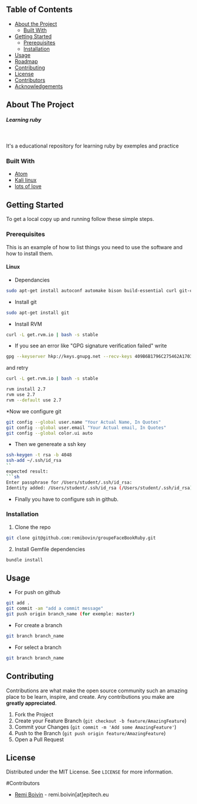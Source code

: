 
## Table of Contents

* [About the Project](#about-the-project)
  * [Built With](#built-with)
* [Getting Started](#getting-started)
  * [Prerequisites](#prerequisites)
  * [Installation](#installation)
* [Usage](#usage)
* [Roadmap](#roadmap)
* [Contributing](#contributing)
* [License](#license)
* [Contributors](#Contributors)
* [Acknowledgements](#acknowledgements)



## About The Project

##### Learning ruby
</br>

It's a educational repository for learning ruby by exemples and practice

### Built With

* [Atom](https://atom.io/)
* [Kali linux](https://www.kali.org/)
* [lots of love]()


## Getting Started

To get a local copy up and running follow these simple steps.

### Prerequisites

This is an example of how to list things you need to use the software and how to install them.
#### Linux
* Dependancies
```sh
sudo apt-get install autoconf automake bison build-essential curl git-core libapr1 libaprutil1 libc6-dev libltdl-dev libreadline6 libreadline6-dev libsqlite3-0 libsqlite3-dev libssl-dev libtool libxml2-dev libxslt-dev libxslt1-dev libyaml-dev ncurses-dev nodejs openssl sqlite3 zlib1g zlib1g-dev
```
* Install git
```sh
sudo apt-get install git
```
* Install RVM
```sh
curl -L get.rvm.io | bash -s stable
```
* If you see an error like "GPG signature verification failed" write
```sh
gpg --keyserver hkp://keys.gnupg.net --recv-keys 409B6B1796C275462A1703113804BB82D39DC0E3"
```
and retry

```sh
curl -L get.rvm.io | bash -s stable
```

```sh
rvm install 2.7
rvm use 2.7
rvm --default use 2.7
```

*Now we configure git

```sh
git config --global user.name "Your Actual Name, In Quotes"
git config --global user.email "Your Actual email, In Quotes"
git config --global color.ui auto
```

* Then we genereate a ssh key
```sh
ssh-keygen -t rsa -b 4048
ssh-add ~/.ssh/id_rsa
``
expected result:
```sh
Enter passphrase for /Users/student/.ssh/id_rsa:
Identity added: /Users/student/.ssh/id_rsa (/Users/student/.ssh/id_rsa)"
```
* Finally you have to configure ssh in github.

### Installation
 
1. Clone the repo
```sh
git clone git@github.com:remibovin/groupeFaceBookRuby.git
```
2. Install Gemfile dependencies
```sh
bundle install
```
## Usage

* For push on github
```sh
git add .
git commit -am "add a commit message"
git push origin branch_name (for exemple: master)
```

* For create a branch
```sh
git branch branch_name
```
* For select a branch
```sh
git branch branch_name
```

## Contributing

Contributions are what make the open source community such an amazing place to be learn, inspire, and create. Any contributions you make are **greatly appreciated**.

1. Fork the Project
2. Create your Feature Branch (`git checkout -b feature/AmazingFeature`)
3. Commit your Changes (`git commit -m 'Add some AmazingFeature'`)
4. Push to the Branch (`git push origin feature/AmazingFeature`)
5. Open a Pull Request

## License

Distributed under the MIT License. See `LICENSE` for more information.

#Contributors
- [Remi Boivin](https://facebook.com/remi.boivin.9) - remi.boivin[at]epitech.eu
